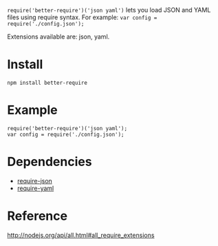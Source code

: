`require('better-require')('json yaml')` lets you load JSON and YAML files
using require syntax. For example: `var config = require('./config.json');` 

Extensions available are: json, yaml.

# Install

    npm install better-require

# Example 

    require('better-require')('json yaml');
    var config = require('./config.json');

# Dependencies

- [require-json](https://github.com/olalonde/require-json)
- [require-yaml](https://github.com/olalonde/require-yaml)

# Reference

http://nodejs.org/api/all.html#all_require_extensions
